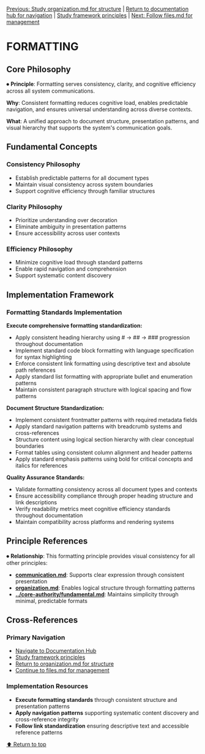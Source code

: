 
[Previous: Study organization.md for structure](organization.md) | [Return to documentation hub for navigation](../README.md) | [Study framework principles](../README.md) | [Next: Follow files.md for management](files.md)

# FORMATTING

## Core Philosophy

⏺ **Principle**: Formatting serves consistency, clarity, and cognitive efficiency across all system communications.

**Why**: Consistent formatting reduces cognitive load, enables predictable navigation, and ensures universal understanding across diverse contexts.

**What**: A unified approach to document structure, presentation patterns, and visual hierarchy that supports the system's communication goals.

## Fundamental Concepts

### Consistency Philosophy
- Establish predictable patterns for all document types
- Maintain visual consistency across system boundaries
- Support cognitive efficiency through familiar structures

### Clarity Philosophy  
- Prioritize understanding over decoration
- Eliminate ambiguity in presentation patterns
- Ensure accessibility across user contexts

### Efficiency Philosophy
- Minimize cognitive load through standard patterns
- Enable rapid navigation and comprehension
- Support systematic content discovery

## Implementation Framework

### Formatting Standards Implementation

**Execute comprehensive formatting standardization:**
- Apply consistent heading hierarchy using # → ## → ### progression throughout documentation
- Implement standard code block formatting with language specification for syntax highlighting
- Enforce consistent link formatting using descriptive text and absolute path references
- Apply standard list formatting with appropriate bullet and enumeration patterns
- Maintain consistent paragraph structure with logical spacing and flow patterns

**Document Structure Standardization:**
- Implement consistent frontmatter patterns with required metadata fields
- Apply standard navigation patterns with breadcrumb systems and cross-references
- Structure content using logical section hierarchy with clear conceptual boundaries
- Format tables using consistent column alignment and header patterns
- Apply standard emphasis patterns using bold for critical concepts and italics for references

**Quality Assurance Standards:**
- Validate formatting consistency across all document types and contexts
- Ensure accessibility compliance through proper heading structure and link descriptions
- Verify readability metrics meet cognitive efficiency standards throughout documentation
- Maintain compatibility across platforms and rendering systems

## Principle References

⏺ **Relationship**: This formatting principle provides visual consistency for all other principles:
- **[communication.md](communication.md)**: Supports clear expression through consistent presentation
- **[organization.md](organization.md)**: Enables logical structure through formatting patterns
- **[../core-authority/fundamental.md](../core-authority/fundamental.md)**: Maintains simplicity through minimal, predictable formats

## Cross-References

### Primary Navigation
- [Navigate to Documentation Hub](../index.md)
- [Study framework principles](../README.md)
- [Return to organization.md for structure](organization.md)
- [Continue to files.md for management](files.md)

### Implementation Resources
- **Execute formatting standards** through consistent structure and presentation patterns
- **Apply navigation patterns** supporting systematic content discovery and cross-reference integrity
- **Follow link standardization** ensuring descriptive text and accessible reference patterns

[⬆ Return to top](#formatting)